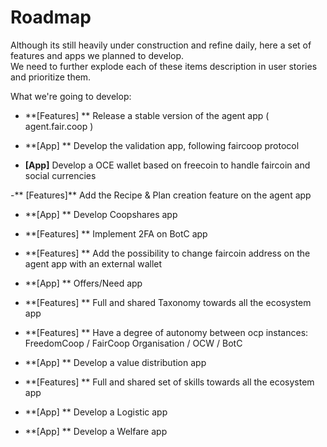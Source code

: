# Roadmap

Although its still heavily under construction and refine daily, here a set of features and apps we planned to develop.  
We need to further explode each of these items description in user stories and prioritize them.

What we're going to develop:

- **\[Features\] ** Release a stable version of the agent app \( agent.fair.coop \)

- **\[App\] ** Develop the validation app, following faircoop protocol

- **\[App\]** Develop a OCE wallet based on freecoin to handle faircoin and social currencies

-** \[Features\]** Add the Recipe & Plan creation feature on the agent app

- **\[App\] ** Develop Coopshares app

- **\[Features\] ** Implement 2FA on BotC app

- **\[Features\] ** Add the possibility to change faircoin address on the agent app with an external wallet

- **\[App\] ** Offers/Need app

- **\[Features\] ** Full and shared Taxonomy towards all the ecosystem app

- **\[Features\] ** Have a degree of autonomy between ocp instances: FreedomCoop / FairCoop Organisation / OCW / BotC

- **\[App\] ** Develop a value distribution app

- **\[Features\] ** Full and shared set of skills towards all the ecosystem app

- **\[App\] ** Develop a Logistic app

- **\[App\] ** Develop a Welfare app



